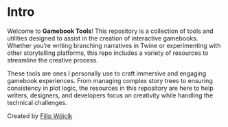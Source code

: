 # Intro

Welcome to **Gamebook Tools**! This repository is a collection of tools and utilities designed to assist in the creation of interactive gamebooks. Whether you’re writing branching narratives in Twine or experimenting with other storytelling platforms, this repo includes a variety of resources to streamline the creative process.

These tools are ones I personally use to craft immersive and engaging gamebook experiences. From managing complex story trees to ensuring consistency in plot logic, the resources in this repository are here to help writers, designers, and developers focus on creativity while handling the technical challenges.

Created by [Filip Wójcik](https://filip-wojcik.com)
